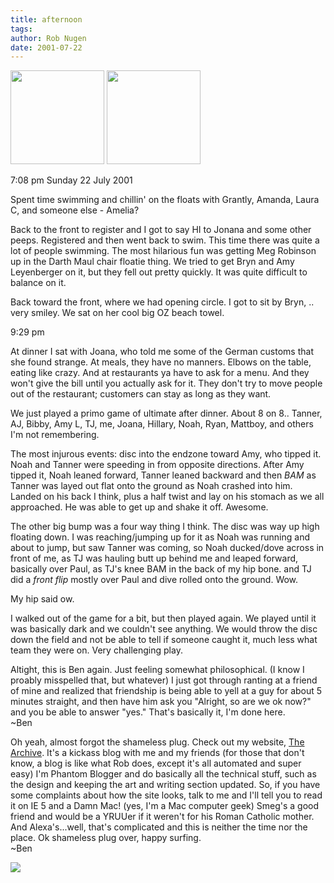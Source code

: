 ```yaml
---
title: afternoon
tags: 
author: Rob Nugen
date: 2001-07-22
---
```


<a href="/images/YRUU/SWUUSI2001/HillyChez1.jpg"><img
src="/images/YRUU/SWUUSI2001/HillyChez1.jpg" width=150></a>
<a href="/images/YRUU/SWUUSI2001/HillyChez2.jpg"><img
src="/images/YRUU/SWUUSI2001/HillyChez2.jpg" width=150></a>

<p class=date>7:08 pm Sunday 22 July 2001</p>

<p>Spent time swimming and chillin' on the floats with
Grantly, Amanda, Laura C, and someone else -
Amelia?</p>

<p>Back to the front to register and I got to say HI
to Jonana and some other peeps.  Registered and then
went back to swim.  This time there was quite a lot of
people swimming.  The most hilarious fun was getting
Meg Robinson up in the Darth Maul chair floatie thing.
 We tried to get Bryn and Amy Leyenberger on it, but
they fell out pretty quickly. It was quite difficult
to balance on it.</p>

<p>Back toward the front, where we had opening circle.
 I got to sit by Bryn, .. very smiley.  We sat on her
cool big OZ beach towel.</p>

<p class=date>9:29 pm</p>

<p>At dinner I sat with Joana, who told me some of the
German customs that she found strange.  At meals, they
have no manners.  Elbows on the table, eating like
crazy.  And at restaurants ya have to ask for a menu. 
And they won't give the bill until you actually ask
for it.  They don't try to move people out of the
restaurant; customers can stay as long as they
want.</p>

<p>We just played a primo game of ultimate after
dinner.  About 8 on 8..  Tanner, AJ, Bibby, Amy L, TJ,
me, Joana, Hillary, Noah, Ryan, Mattboy, and others
I'm not remembering.</p>

<p>The most injurous events:  disc into the endzone
toward Amy, who tipped it.  Noah and Tanner were
speeding in from opposite directions.  After Amy
tipped it, Noah leaned forward, Tanner leaned backward
and then <em>BAM</em> as Tanner was layed out flat
onto the ground as Noah crashed into him.  Landed on
his back I think, plus a half twist and lay on his
stomach as we all approached.  He was able to get up
and shake it off.  Awesome.</p>

<p>The other big bump was a four way thing I think. 
The disc was way up high floating down.  I was
reaching/jumping up for it as Noah was running and
about to jump, but saw Tanner was coming, so Noah
ducked/dove across in front of me, as TJ was hauling
butt up behind me and leaped forward, basically over
Paul, as TJ's knee BAM in the back of my hip bone. and
TJ did a <em>front flip</em> mostly over Paul and dive
rolled onto the ground.  Wow.</p>

<p>My hip said ow.</p>

<p>I walked out of the game for a bit, but then played
again.  We played until it was basically dark and we
couldn't see anything.  We would throw the disc down
the field and not be able to tell if someone caught
it, much less what team they were on.  Very
challenging play.</p>

<P>Altight, this is Ben again. Just feeling somewhat
philosophical. (I know I proably misspelled that, but
whatever) I just got through ranting at a friend of
mine and realized that friendship is being able to
yell at a guy for about 5 minutes straight, and then
have him ask you "Alright, so are we ok now?" and you
be able to answer "yes." That's basically it, I'm done
here.
<BR>~Ben</P> 

<P>Oh yeah, almost forgot the shameless plug. Check
out my website, <A
HREF="http://thearchive.hypermart.net">The
Archive</A>. It's a kickass blog with me and my
friends (for those that don't know, a blog is like
what Rob does, except it's all automated and super
easy) I'm Phantom Blogger and do basically all the
technical stuff, such as the design and keeping the
art and writing section updated. So, if you have some
complaints about how the site looks, talk to me and
I'll tell you to read it on IE 5 and a Damn Mac! (yes,
I'm a Mac computer geek) Smeg's a good friend and
would be a YRUUer if it weren't for his Roman Catholic
mother. And Alexa's...well, that's complicated and
this is neither the time nor the place.  Ok shameless
plug over, happy surfing.
<BR>~Ben</P>

<p><img src="/images/rob/wL-ROB.gif"/></p>
